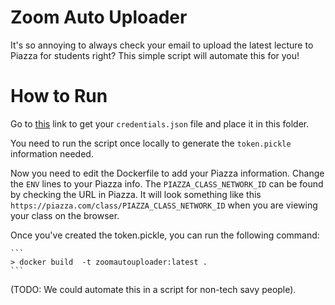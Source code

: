 # Zoom Auto Uploader
It's so annoying to always check your email to upload the latest lecture to Piazza for students right? This simple script will automate this for you! 

# How to Run
Go to [this](https://developers.google.com/gmail/api/quickstart/python?authuser=1) link to get your `credentials.json` file and place it in this folder. 

You need to run the script once locally to generate the `token.pickle` information needed.

Now you need to edit the Dockerfile to add your Piazza information. Change the `ENV` lines to your Piazza info. The `PIAZZA_CLASS_NETWORK_ID` can be found by checking the URL in Piazza. It will look something like this `https://piazza.com/class/PIAZZA_CLASS_NETWORK_ID` when you are viewing your class on the browser. 

Once you've created the token.pickle, you can run the following command:

    ```
    > docker build  -t zoomautouploader:latest .
    ```

(TODO: We could automate this in a script for non-tech savy people). 